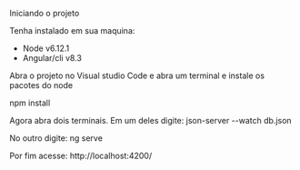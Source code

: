 Iniciando o projeto

Tenha instalado em sua maquina:
 - Node v6.12.1
 - Angular/cli v8.3
 
Abra o projeto no Visual studio Code e abra um terminal e instale os pacotes do node

 npm install
 
Agora abra dois terminais.
Em um deles digite:
 json-server --watch db.json

No outro digite:
 ng serve

Por fim acesse:
http://localhost:4200/
